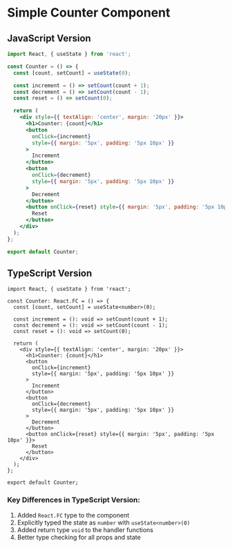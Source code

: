 # Simple Counter Component

## JavaScript Version

```jsx
import React, { useState } from 'react';

const Counter = () => {
  const [count, setCount] = useState(0);

  const increment = () => setCount(count + 1);
  const decrement = () => setCount(count - 1);
  const reset = () => setCount(0);

  return (
    <div style={{ textAlign: 'center', margin: '20px' }}>
      <h1>Counter: {count}</h1>
      <button
        onClick={increment}
        style={{ margin: '5px', padding: '5px 10px' }}
      >
        Increment
      </button>
      <button
        onClick={decrement}
        style={{ margin: '5px', padding: '5px 10px' }}
      >
        Decrement
      </button>
      <button onClick={reset} style={{ margin: '5px', padding: '5px 10px' }}>
        Reset
      </button>
    </div>
  );
};

export default Counter;
```

## TypeScript Version

```tsx
import React, { useState } from 'react';

const Counter: React.FC = () => {
  const [count, setCount] = useState<number>(0);

  const increment = (): void => setCount(count + 1);
  const decrement = (): void => setCount(count - 1);
  const reset = (): void => setCount(0);

  return (
    <div style={{ textAlign: 'center', margin: '20px' }}>
      <h1>Counter: {count}</h1>
      <button
        onClick={increment}
        style={{ margin: '5px', padding: '5px 10px' }}
      >
        Increment
      </button>
      <button
        onClick={decrement}
        style={{ margin: '5px', padding: '5px 10px' }}
      >
        Decrement
      </button>
      <button onClick={reset} style={{ margin: '5px', padding: '5px 10px' }}>
        Reset
      </button>
    </div>
  );
};

export default Counter;
```

### Key Differences in TypeScript Version:

1. Added `React.FC` type to the component
2. Explicitly typed the state as `number` with `useState<number>(0)`
3. Added return type `void` to the handler functions
4. Better type checking for all props and state
